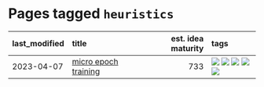 # Pages tagged `heuristics`

|last_modified|title|est. idea maturity|tags
|:---|:---|---:|:---|
|2023-04-07|[micro epoch training](../micro-epoch.md)|733|[![](https://img.shields.io/badge/tag-augmentation-b08442)](../tags/augmentation.md) [![](https://img.shields.io/badge/tag-dataset-77485f)](../tags/dataset.md) [![](https://img.shields.io/badge/tag-heuristics-e6ab9)](../tags/heuristics.md) [![](https://img.shields.io/badge/tag-tooling-9c3a4a)](../tags/tooling.md) [![](https://img.shields.io/badge/tag-training-abf295)](../tags/training.md)|